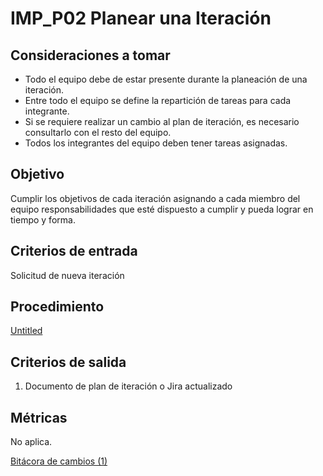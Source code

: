 # IMP_P02 Planear una Iteración

## Consideraciones a tomar[](https://ace-software-development.github.io/Manual-de-Operaciones/docs/FlorImperial/Procesos/P02_Plan%20De%20Iteraci%C3%B3n#consideraciones-a-tomar)

- Todo el equipo debe de estar presente durante la planeación de una iteración.
- Entre todo el equipo se define la repartición de tareas para cada integrante.
- Si se requiere realizar un cambio al plan de iteración, es necesario consultarlo con el resto del equipo.
- Todos los integrantes del equipo deben tener tareas asignadas.

## Objetivo[](https://ace-software-development.github.io/Manual-de-Operaciones/docs/FlorImperial/Procesos/P02_Plan%20De%20Iteraci%C3%B3n#objetivo)

Cumplir los objetivos de cada iteración asignando a cada miembro del equipo responsabilidades que esté dispuesto a cumplir y pueda lograr en tiempo y forma.

## Criterios de entrada[](https://ace-software-development.github.io/Manual-de-Operaciones/docs/FlorImperial/Procesos/P02_Plan%20De%20Iteraci%C3%B3n#criterios-de-entrada)

Solicitud de nueva iteración

## Procedimiento[](https://ace-software-development.github.io/Manual-de-Operaciones/docs/FlorImperial/Procesos/P02_Plan%20De%20Iteraci%C3%B3n#procedimiento)

[Untitled](IMP_P02%20Planear%20una%20Iteracio%CC%81n%20ed8dbf244e9e4cc6b5c08f8e162744c2/Untitled%20Database%2005c3e81562024211a962d193a8e9f2da.csv)

## Criterios de salida[](https://ace-software-development.github.io/Manual-de-Operaciones/docs/FlorImperial/Procesos/P02_Plan%20De%20Iteraci%C3%B3n#criterios-de-salida)

1) Documento de plan de iteración o Jira actualizado

## Métricas[](https://ace-software-development.github.io/Manual-de-Operaciones/docs/FlorImperial/Procesos/P02_Plan%20De%20Iteraci%C3%B3n#m%C3%A9tricas)

No aplica.

[Bitácora de cambios (1)](IMP_P02%20Planear%20una%20Iteracio%CC%81n%20ed8dbf244e9e4cc6b5c08f8e162744c2/Bita%CC%81cora%20de%20cambios%20(1)%202f411fb3f5c646879485ab8e96ca630b.csv)